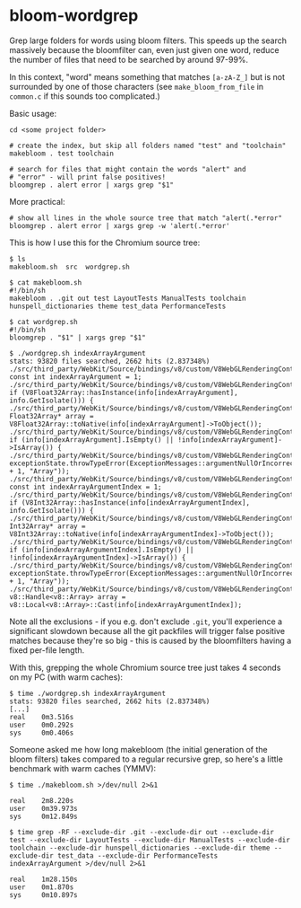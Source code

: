 bloom-wordgrep
==============
Grep large folders for words using bloom filters. This speeds up the search
massively because the bloomfilter can, even just given one word, reduce the
number of files that need to be searched by around 97-99%.

In this context, "word"
means something that matches `[a-zA-Z_]` but is not surrounded by one of
those characters (see `make_bloom_from_file` in `common.c` if this sounds
too complicated.)

Basic usage:

    cd <some project folder>
    
    # create the index, but skip all folders named "test" and "toolchain"
    makebloom . test toolchain
    
    # search for files that might contain the words "alert" and
    # "error" - will print false positives!
    bloomgrep . alert error | xargs grep "$1"


More practical:

    # show all lines in the whole source tree that match "alert(.*error"
    bloomgrep . alert error | xargs grep -w 'alert(.*error'


This is how I use this for the Chromium source tree:

```
$ ls
makebloom.sh  src  wordgrep.sh

$ cat makebloom.sh
#!/bin/sh
makebloom . .git out test LayoutTests ManualTests toolchain hunspell_dictionaries theme test_data PerformanceTests

$ cat wordgrep.sh 
#!/bin/sh
bloomgrep . "$1" | xargs grep "$1"

$ ./wordgrep.sh indexArrayArgument
stats: 93820 files searched, 2662 hits (2.837348%)
./src/third_party/WebKit/Source/bindings/v8/custom/V8WebGLRenderingContextCustom.cpp:    const int indexArrayArgument = 1;
./src/third_party/WebKit/Source/bindings/v8/custom/V8WebGLRenderingContextCustom.cpp:    if (V8Float32Array::hasInstance(info[indexArrayArgument], info.GetIsolate())) {
./src/third_party/WebKit/Source/bindings/v8/custom/V8WebGLRenderingContextCustom.cpp:        Float32Array* array = V8Float32Array::toNative(info[indexArrayArgument]->ToObject());
./src/third_party/WebKit/Source/bindings/v8/custom/V8WebGLRenderingContextCustom.cpp:    if (info[indexArrayArgument].IsEmpty() || !info[indexArrayArgument]->IsArray()) {
./src/third_party/WebKit/Source/bindings/v8/custom/V8WebGLRenderingContextCustom.cpp:        exceptionState.throwTypeError(ExceptionMessages::argumentNullOrIncorrectType(indexArrayArgument + 1, "Array"));
./src/third_party/WebKit/Source/bindings/v8/custom/V8WebGLRenderingContextCustom.cpp:    const int indexArrayArgumentIndex = 1;
./src/third_party/WebKit/Source/bindings/v8/custom/V8WebGLRenderingContextCustom.cpp:    if (V8Int32Array::hasInstance(info[indexArrayArgumentIndex], info.GetIsolate())) {
./src/third_party/WebKit/Source/bindings/v8/custom/V8WebGLRenderingContextCustom.cpp:        Int32Array* array = V8Int32Array::toNative(info[indexArrayArgumentIndex]->ToObject());
./src/third_party/WebKit/Source/bindings/v8/custom/V8WebGLRenderingContextCustom.cpp:    if (info[indexArrayArgumentIndex].IsEmpty() || !info[indexArrayArgumentIndex]->IsArray()) {
./src/third_party/WebKit/Source/bindings/v8/custom/V8WebGLRenderingContextCustom.cpp:        exceptionState.throwTypeError(ExceptionMessages::argumentNullOrIncorrectType(indexArrayArgumentIndex + 1, "Array"));
./src/third_party/WebKit/Source/bindings/v8/custom/V8WebGLRenderingContextCustom.cpp:    v8::Handle<v8::Array> array = v8::Local<v8::Array>::Cast(info[indexArrayArgumentIndex]);
```

Note all the exclusions - if you e.g. don't exclude `.git`, you'll
experience a significant slowdown because all the git packfiles will
trigger false positive matches because they're so big - this is caused
by the bloomfilters having a fixed per-file length.

With this, grepping the whole Chromium source tree just takes 4 seconds on my PC (with warm caches):

```
$ time ./wordgrep.sh indexArrayArgument
stats: 93820 files searched, 2662 hits (2.837348%)
[...]
real    0m3.516s
user    0m0.292s
sys     0m0.406s

```

Someone asked me how long makebloom (the initial generation of the
bloom filters) takes compared to a regular recursive grep, so here's
a little benchmark with warm caches (YMMV):
```
$ time ./makebloom.sh >/dev/null 2>&1

real    2m8.220s
user    0m39.973s
sys     0m12.849s

$ time grep -RF --exclude-dir .git --exclude-dir out --exclude-dir test --exclude-dir LayoutTests --exclude-dir ManualTests --exclude-dir toolchain --exclude-dir hunspell_dictionaries --exclude-dir theme --exclude-dir test_data --exclude-dir PerformanceTests indexArrayArgument >/dev/null 2>&1

real    1m28.150s
user    0m1.870s
sys     0m10.897s

```

